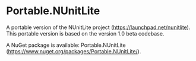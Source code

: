 Portable.NUnitLite
==================

A portable version of the NUnitLite project (https://launchpad.net/nunitlite). This portable version is based on the 
version 1.0 beta codebase.

A NuGet package is available: Portable.NUnitLite (https://www.nuget.org/packages/Portable.NUnitLite/).
